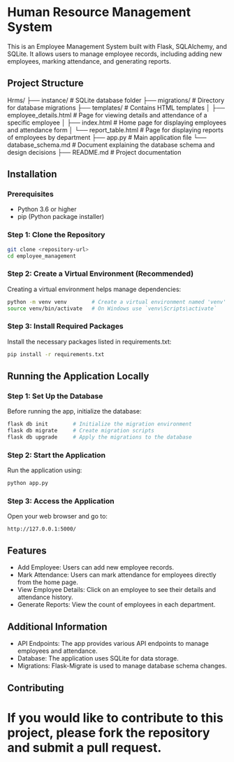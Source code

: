 # Human Resource Management System

This is an Employee Management System built with Flask, SQLAlchemy, and SQLite. It allows users to manage employee records, including adding new employees, marking attendance, and generating reports.

## Project Structure

Hrms/
├── instance/                  # SQLite database folder
├── migrations/                # Directory for database migrations
├── templates/                 # Contains HTML templates
│   ├── employee_details.html   # Page for viewing details and attendance 								of a specific employee
│   ├── index.html             # Home page for displaying employees and 								attendance form
│   └── report_table.html      # Page for displaying reports of employees 								by department
├── app.py                     # Main application file
└── database_schema.md         # Document explaining the database schema 								and design decisions
├── README.md                  # Project documentation

## Installation

### Prerequisites

- Python 3.6 or higher
- pip (Python package installer)

### Step 1: Clone the Repository

```bash
git clone <repository-url>
cd employee_management
```

### Step 2: Create a Virtual Environment (Recommended)
Creating a virtual environment helps manage dependencies:

```bash
python -m venv venv        # Create a virtual environment named 'venv'
source venv/bin/activate   # On Windows use `venv\Scripts\activate`
```

### Step 3: Install Required Packages
Install the necessary packages listed in requirements.txt:

```bash
pip install -r requirements.txt
```

## Running the Application Locally

### Step 1: Set Up the Database
Before running the app, initialize the database:

```bash
flask db init        # Initialize the migration environment
flask db migrate     # Create migration scripts
flask db upgrade     # Apply the migrations to the database
```

### Step 2: Start the Application
Run the application using:

```bash
python app.py
```

### Step 3: Access the Application
Open your web browser and go to:

```arduino
http://127.0.0.1:5000/
```

## Features
- Add Employee: Users can add new employee records.
- Mark Attendance: Users can mark attendance for employees directly from the home page.
- View Employee Details: Click on an employee to see their details and attendance history.
- Generate Reports: View the count of employees in each department.

## Additional Information
- API Endpoints: The app provides various API endpoints to manage employees and attendance.
- Database: The application uses SQLite for data storage.
- Migrations: Flask-Migrate is used to manage database schema changes.

## Contributing
If you would like to contribute to this project, please fork the repository and submit a pull request.
=======
